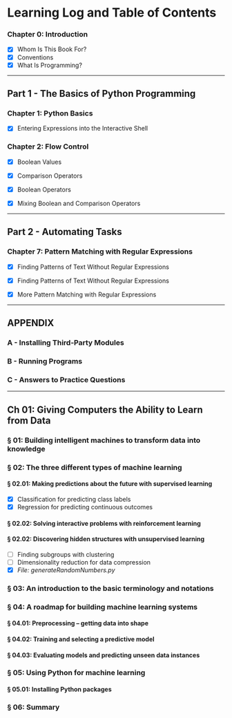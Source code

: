 # Learning Log and Table of Contents

### Chapter 0: Introduction
- [x] Whom Is This Book For?
- [x] Conventions
- [x] What Is Programming?

------------

## Part 1 - The Basics of Python Programming
### Chapter 1: Python Basics
- [x] Entering Expressions into the Interactive Shell

### Chapter 2: Flow Control
- [x] Boolean Values
- [x] Comparison Operators
- [x] Boolean Operators
- [x] Mixing Boolean and Comparison Operators


------------

## Part 2 - Automating Tasks
### Chapter 7: Pattern Matching with Regular Expressions
- [x] Finding Patterns of Text Without Regular Expressions
- [x] Finding Patterns of Text Without Regular Expressions
- [x] More Pattern Matching with Regular Expressions


------------

## APPENDIX
### A - Installing Third-Party Modules
### B - Running Programs
### C - Answers to Practice Questions



---------------------
## Ch 01: Giving Computers the Ability to Learn from Data
### § 01: Building intelligent machines to transform data into knowledge
### § 02: The three different types of machine learning 
#### § 02.01: Making predictions about the future with supervised learning 
- [x] Classification for predicting class labels
- [x] Regression for predicting continuous outcomes
#### § 02.02: Solving interactive problems with reinforcement learning
#### § 02.02: Discovering hidden structures with unsupervised learning
- [ ] Finding subgroups with clustering
- [ ] Dimensionality reduction for data compression
 - [x] *File: generateRandomNumbers.py*
### § 03: An introduction to the basic terminology and notations
### § 04: A roadmap for building machine learning systems
#### § 04.01: Preprocessing – getting data into shape
#### § 04.02: Training and selecting a predictive model
#### § 04.03: Evaluating models and predicting unseen data instances
### § 05: Using Python for machine learning
#### § 05.01: Installing Python packages
### § 06: Summary